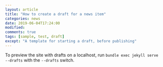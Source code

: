 ```yaml
---
layout: article
title: "How to create a draft for a news item"
categories: news
date: 2019-06-04T17:24:00
modified:
comments: true
tags: [sample, test, draft]
except: "A template for starting a draft, before publishing"
---
```


To preview the site with drafts on a localhost, run `bundle exec jekyll serve --drafts` with the `--drafts` switch.

<!--
{% if page.comments %} 

{% endif %} 
-->
